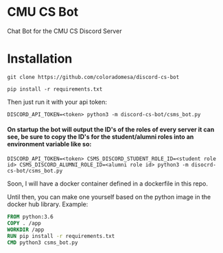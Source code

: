 # CMU CS Bot
Chat Bot for the CMU CS Discord Server

# Installation

``git clone https://github.com/coloradomesa/discord-cs-bot``

``pip install -r requirements.txt``

Then just run it with your api token: 

``DISCORD_API_TOKEN=<token> python3 -m discord-cs-bot/csms_bot.py``


#### On startup the bot will output the ID's of the roles of every server it can see, be sure to copy the ID's for the student/alumni roles into an environment variable like so:

``DISCORD_API_TOKEN=<token> CSMS_DISCORD_STUDENT_ROLE_ID=<student role id> CSMS_DISCORD_ALUMNI_ROLE_ID=<alumni role id> python3 -m disocrd-cs-bot/csms_bot.py``

Soon, I will have a docker container defined in a dockerfile in this repo. 

Until then, you can make one yourself based on the python image in the docker hub library.
Example:

```dockerfile
FROM python:3.6
COPY . /app
WORKDIR /app
RUN pip install -r requirements.txt
CMD python3 csms_bot.py
```
